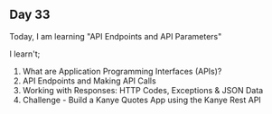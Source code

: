 ## Day 33

Today, I am learning "API Endpoints and API Parameters"

I learn't;

1. What are Application Programming Interfaces (APIs)?
2. API Endpoints and Making API Calls
3. Working with Responses: HTTP Codes, Exceptions & JSON Data
4. Challenge - Build a Kanye Quotes App using the Kanye Rest API
